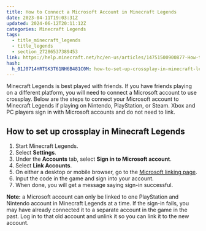 ```yaml
---
title: How to Connect a Microsoft Account in Minecraft Legends
date: 2023-04-11T19:03:31Z
updated: 2024-06-12T20:11:12Z
categories: Minecraft Legends
tags:
  - title_minecraft_legends
  - title_legends
  - section_27286537389453
link: https://help.minecraft.net/hc/en-us/articles/14751500900877-How-to-Connect-a-Microsoft-Account-in-Minecraft-Legends
hash:
  h_01J0714HRTSK3T61NH6B481C0M: how-to-set-up-crossplay-in-minecraft-legends
---
```


Minecraft Legends is best played with friends. If you have friends playing on a different platform, you will need to connect a Microsoft account to use crossplay. Below are the steps to connect your Microsoft account to Minecraft Legends if playing on Nintendo, PlayStation, or Steam. Xbox and PC players sign in with Microsoft accounts and do not need to link.

## How to set up crossplay in Minecraft Legends

1.  Start Minecraft Legends.
2.  Select **Settings**.
3.  Under the **Accounts** tab, select **Sign in to Microsoft account**.
4.  Select **Link Accounts**.
5.  On either a desktop or mobile browser, go to the [Microsoft linking page](https://login.live.com/oauth20_remoteconnect.srf).
6.  Input the code in the game and sign into your account.
7.  When done, you will get a message saying sign-in successful.

**Note:** a Microsoft account can only be linked to one PlayStation and Nintendo account in Minecraft Legends at a time. If the sign-in fails, you may have already connected it to a separate account in the game in the past. Log in to that old account and unlink it so you can link it to the new account.

